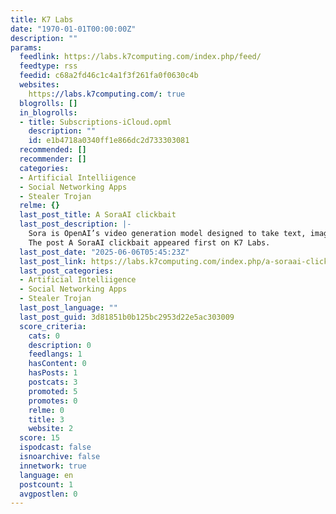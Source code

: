 ```yaml
---
title: K7 Labs
date: "1970-01-01T00:00:00Z"
description: ""
params:
  feedlink: https://labs.k7computing.com/index.php/feed/
  feedtype: rss
  feedid: c68a2fd46c1c4a1f3f261fa0f0630c4b
  websites:
    https://labs.k7computing.com/: true
  blogrolls: []
  in_blogrolls:
  - title: Subscriptions-iCloud.opml
    description: ""
    id: e1b4718a0340ff1e866dc2d733303081
  recommended: []
  recommender: []
  categories:
  - Artificial Intelliigence
  - Social Networking Apps
  - Stealer Trojan
  relme: {}
  last_post_title: A SoraAI clickbait
  last_post_description: |-
    Sora is OpenAI’s video generation model designed to take text, image, video inputs and generate a new video as an […]
    The post A SoraAI clickbait appeared first on K7 Labs.
  last_post_date: "2025-06-06T05:45:23Z"
  last_post_link: https://labs.k7computing.com/index.php/a-soraai-clickbait/
  last_post_categories:
  - Artificial Intelliigence
  - Social Networking Apps
  - Stealer Trojan
  last_post_language: ""
  last_post_guid: 3d81851b0b125bc2953d22e5ac303009
  score_criteria:
    cats: 0
    description: 0
    feedlangs: 1
    hasContent: 0
    hasPosts: 1
    postcats: 3
    promoted: 5
    promotes: 0
    relme: 0
    title: 3
    website: 2
  score: 15
  ispodcast: false
  isnoarchive: false
  innetwork: true
  language: en
  postcount: 1
  avgpostlen: 0
---
```

